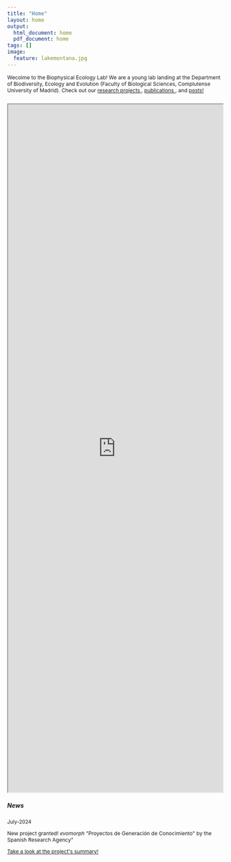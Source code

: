 ```yaml
---
title: "Home"
layout: home
output:
  html_document: home
  pdf_document: home
tags: []
image:
  feature: lakemontana.jpg
---
```


<p style="font-size:12px; "> Wecolme to the Biophysical Ecology Lab! We are a young lab landing at the Department of Biodiversity, Ecology and Evolution (Faculty of Biological Sciences, Complutense University of Madrid). Check out our 
  <a href="https://jrubalcaba.github.io/research/"> research projects </a>,
  <a href="https://jrubalcaba.github.io/publications/"> publications </a>, and 
  <a href="https://jrubalcaba.github.io/posts/"> posts! </a> </p>
<div class="grid">
    <div class="column12">
       <div class="content">
           <h5> </h5>
       <iframe style="width: 500px; height: 1600px;" src="https://jrubalcaba.github.io/twitter-embed/" width="300" height="150"></iframe>
       </div>
    </div>
    <div class="column12">
       <div class="content">
          <h5>News</h5> 
          <!---><!--->
          <small>July-2024</small>
           <p style="font-size:12px; "> New project granted! <i> evomorph </i> "Proyectos de Generación de Conocimiento" by the Spanish Research Agency" </p>
           <p style="font-size:12px; "> <a href="https://jrubalcaba.github.io/research/"> Take a look at the project's summary! </a> </p>
          <!---><!--->
    </div>
</div>
